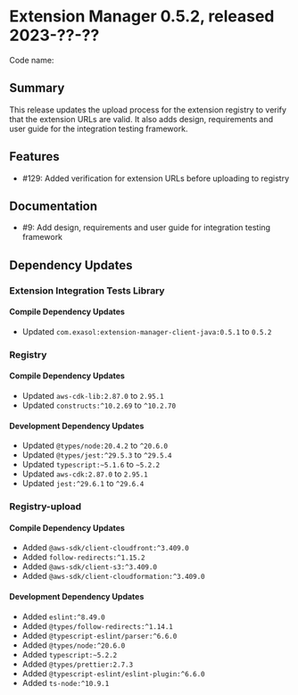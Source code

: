 # Extension Manager 0.5.2, released 2023-??-??

Code name:

## Summary

This release updates the upload process for the extension registry to verify that the extension URLs are valid. It also adds design, requirements and user guide for the integration testing framework.

## Features

* #129: Added verification for extension URLs before uploading to registry

## Documentation

* #9: Add design, requirements and user guide for integration testing framework

## Dependency Updates

### Extension Integration Tests Library

#### Compile Dependency Updates

* Updated `com.exasol:extension-manager-client-java:0.5.1` to `0.5.2`

### Registry

#### Compile Dependency Updates

* Updated `aws-cdk-lib:2.87.0` to `2.95.1`
* Updated `constructs:^10.2.69` to `^10.2.70`

#### Development Dependency Updates

* Updated `@types/node:20.4.2` to `^20.6.0`
* Updated `@types/jest:^29.5.3` to `^29.5.4`
* Updated `typescript:~5.1.6` to `~5.2.2`
* Updated `aws-cdk:2.87.0` to `2.95.1`
* Updated `jest:^29.6.1` to `^29.6.4`

### Registry-upload

#### Compile Dependency Updates

* Added `@aws-sdk/client-cloudfront:^3.409.0`
* Added `follow-redirects:^1.15.2`
* Added `@aws-sdk/client-s3:^3.409.0`
* Added `@aws-sdk/client-cloudformation:^3.409.0`

#### Development Dependency Updates

* Added `eslint:^8.49.0`
* Added `@types/follow-redirects:^1.14.1`
* Added `@typescript-eslint/parser:^6.6.0`
* Added `@types/node:^20.6.0`
* Added `typescript:~5.2.2`
* Added `@types/prettier:2.7.3`
* Added `@typescript-eslint/eslint-plugin:^6.6.0`
* Added `ts-node:^10.9.1`
